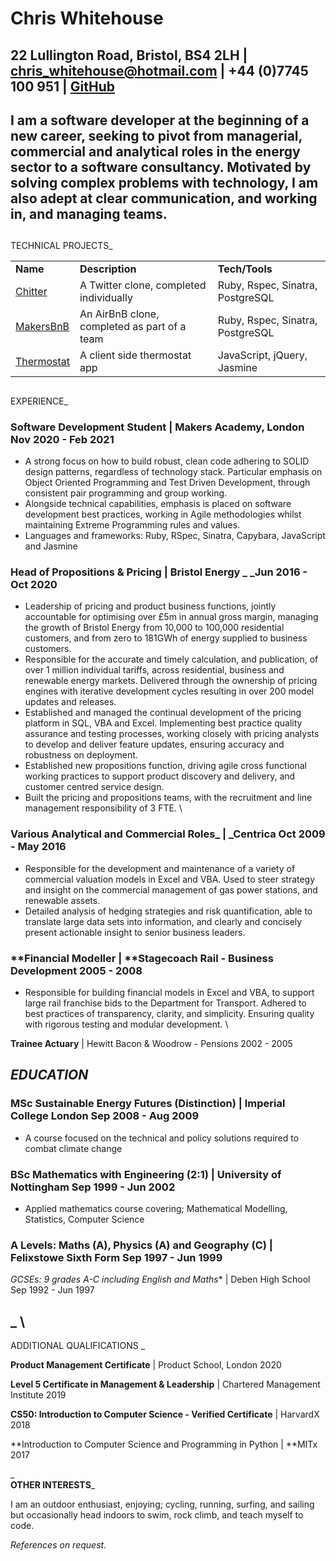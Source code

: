 
# Chris Whitehouse  


## 22 Lullington Road, Bristol, BS4 2LH | [chris_whitehouse@hotmail.com](mailto:chris_whitehouse@hotmail.com)  | +44 (0)7745 100 951 | [GitHub](https://github.com/chriswhitehouse) 


## I am a software developer at the beginning of a new career, seeking to pivot from managerial, commercial and analytical roles in the energy sector to a software consultancy. Motivated by solving complex problems with technology, I am also adept at clear communication, and working in, and managing teams.


##
TECHNICAL PROJECTS_


<table>
  <tr>
   <td><strong>Name</strong>
   </td>
   <td><strong>Description</strong>
   </td>
   <td><strong>Tech/Tools</strong>
   </td>
  </tr>
  <tr>
   <td><a href="https://github.com/chriswhitehouse/chitter-challenge">Chitter</a>
   </td>
   <td>A Twitter clone, completed individually
   </td>
   <td>Ruby, Rspec, Sinatra, PostgreSQL
   </td>
  </tr>
  <tr>
   <td><a href="https://github.com/chriswhitehouse/MakersBnB">MakersBnB</a>
   </td>
   <td>An AirBnB clone, completed as part of a team
   </td>
   <td>Ruby, Rspec, Sinatra, PostgreSQL
   </td>
  </tr>
  <tr>
   <td><a href="https://github.com/chriswhitehouse/thermostat">Thermostat</a>
   </td>
   <td>A client side thermostat app
   </td>
   <td>JavaScript, jQuery, Jasmine 
   </td>
  </tr>
</table>



##
EXPERIENCE_


### Software Development Student | Makers Academy, London 		 	        Nov 2020 - Feb 2021



*   A strong focus on how to build robust, clean code adhering to SOLID design patterns, regardless of technology stack. Particular emphasis on Object Oriented Programming and Test Driven Development, through consistent pair programming and group working.
*   Alongside technical capabilities, emphasis is placed on software development best practices, working in Agile methodologies whilst maintaining Extreme Programming rules and values.
*   Languages and frameworks: Ruby, RSpec, Sinatra, Capybara, JavaScript and Jasmine


### Head of Propositions & Pricing | Bristol Energy  	_				        _Jun 2016 - Oct 2020



*   Leadership of pricing and product business functions, jointly accountable for optimising over £5m in annual gross margin, managing the growth of Bristol Energy from 10,000 to 100,000 residential customers, and from zero to 181GWh of energy supplied to business customers.
*   Responsible for the accurate and timely calculation, and publication, of over 1 million individual tariffs, across residential, business and renewable energy markets. Delivered through the ownership of pricing engines with iterative development cycles resulting in over 200 model updates and releases.
*   Established and managed the continual development of the pricing platform in SQL, VBA and Excel. Implementing best practice quality assurance and testing processes, working closely with pricing analysts to develop and deliver feature updates, ensuring accuracy and robustness on deployment.
*   Established new propositions function, driving agile cross functional working practices to support product discovery and delivery, and customer centred service design.
*   Built the pricing and propositions teams, with the recruitment and line management responsibility of 3 FTE. \



### Various Analytical and Commercial Roles_ | _Centrica	    	 		        Oct 2009 - May 2016



*   Responsible for the development and maintenance of a variety of commercial valuation models in Excel and VBA. Used to steer strategy and insight on the commercial management of gas power stations, and renewable assets.
*   Detailed analysis of hedging strategies and risk quantification, able to translate large data sets into information, and clearly and concisely present actionable insight to senior business leaders.


### **Financial Modeller | **Stagecoach Rail - Business Development 				           2005 - 2008



*   Responsible for building financial models in Excel and VBA, to support large rail franchise bids to the Department for Transport. Adhered to best practices of transparency, clarity, and simplicity. Ensuring quality with rigorous testing and modular development. \


**Trainee Actuary** | Hewitt Bacon & Woodrow - Pensions 				          	           2002 - 2005


## _EDUCATION_


### MSc Sustainable Energy Futures (Distinction) | Imperial College London 	        Sep 2008 - Aug 2009

- A course focused on the technical and policy solutions required to combat climate change


### BSc Mathematics with Engineering (2:1) | University of Nottingham 		        Sep 1999 - Jun 2002

- Applied mathematics course covering; Mathematical Modelling, Statistics, Computer Science


### A Levels: Maths (A), Physics (A) and Geography (C) | Felixstowe Sixth Form 	        Sep 1997 - Jun 1999

**GCSEs: 9 grades A*-C including English and Maths** | Deben High School	          Sep 1992 - Jun 1997


## _ \
ADDITIONAL QUALIFICATIONS _

**Product Management Certificate** | Product School, London			           		          2020

**Level 5 Certificate in Management & Leadership** | Chartered Management Institute 		          2019

**CS50: Introduction to Computer Science - Verified Certificate** | HarvardX 			          2018

**Introduction to Computer Science and Programming in Python | **MITx			          2017

_ \
**OTHER INTERESTS**_

I am an outdoor enthusiast, enjoying; cycling, running, surfing, and sailing but occasionally head indoors to swim, rock climb, and teach myself to code.

_References on request._
